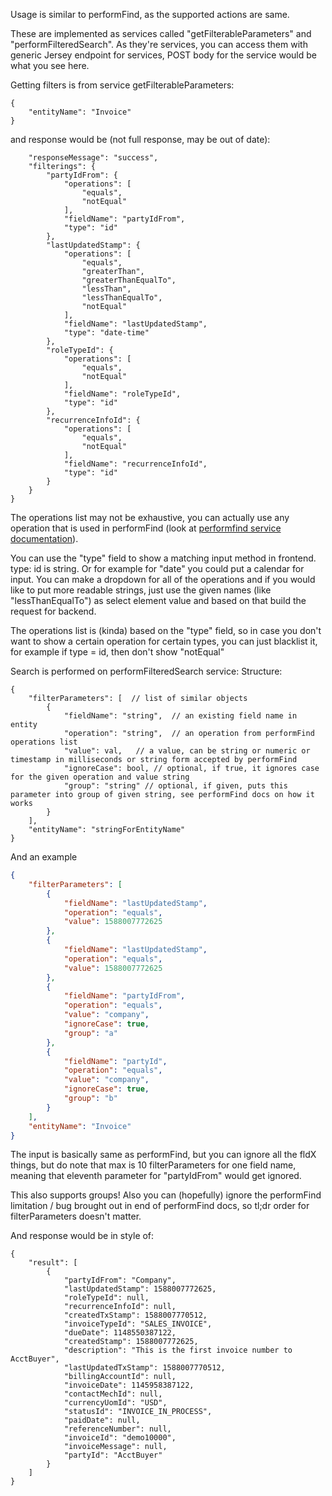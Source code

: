Usage is similar to performFind, as the supported actions are same.

These are implemented as services called "getFilterableParameters" and "performFilteredSearch". As they're services, you can access them with generic Jersey endpoint for services, POST body for the service would be what you see here.

Getting filters is from service getFilterableParameters:
```
{
    "entityName": "Invoice"
}
```
and response would be (not full response, may be out of date):
```
    "responseMessage": "success",
    "filterings": {
        "partyIdFrom": {
            "operations": [
                "equals",
                "notEqual"
            ],
            "fieldName": "partyIdFrom",
            "type": "id"
        },
        "lastUpdatedStamp": {
            "operations": [
                "equals",
                "greaterThan",
                "greaterThanEqualTo",
                "lessThan",
                "lessThanEqualTo",
                "notEqual"
            ],
            "fieldName": "lastUpdatedStamp",
            "type": "date-time"
        },
        "roleTypeId": {
            "operations": [
                "equals",
                "notEqual"
            ],
            "fieldName": "roleTypeId",
            "type": "id"
        },
        "recurrenceInfoId": {
            "operations": [
                "equals",
                "notEqual"
            ],
            "fieldName": "recurrenceInfoId",
            "type": "id"
        }
    }
}
```
The operations list may not be exhaustive, you can actually use any operation that is used in performFind (look at [performfind service documentation](./performfind-service.md)). 

You can use the "type" field to show a matching input method in frontend. type: id is string. Or for example for "date" you could put a calendar for input. You can make a dropdown for all of the operations and if you would like to put more readable strings, just use the given names (like "lessThanEqualTo") as select element value and based on that build the request for backend.

The operations list is (kinda) based on the "type" field, so in case you don't want to show a certain operation for certain types, you can just blacklist it, for example if type = id, then don't show "notEqual"

Search is performed on performFilteredSearch service:
Structure:
```
{
    "filterParameters": [  // list of similar objects
        {
            "fieldName": "string",  // an existing field name in entity
            "operation": "string",  // an operation from performFind operations list
            "value": val,   // a value, can be string or numeric or timestamp in milliseconds or string form accepted by performFind
            "ignoreCase": bool, // optional, if true, it ignores case for the given operation and value string
            "group": "string" // optional, if given, puts this parameter into group of given string, see performFind docs on how it works
        }
    ],
    "entityName": "stringForEntityName"
}
```
And an example
```json
{
    "filterParameters": [
        {
            "fieldName": "lastUpdatedStamp",
            "operation": "equals",
            "value": 1588007772625
        },
        {
            "fieldName": "lastUpdatedStamp",
            "operation": "equals",
            "value": 1588007772625
        },
        {
            "fieldName": "partyIdFrom",
            "operation": "equals",
            "value": "company",
            "ignoreCase": true,
            "group": "a"
        },
        {
            "fieldName": "partyId",
            "operation": "equals",
            "value": "company",
            "ignoreCase": true,
            "group": "b"
        }
    ],
    "entityName": "Invoice"
}
```

The input is basically same as performFind, but you can ignore all the fldX things, but do note that max is 10 filterParameters for one field name, meaning that eleventh parameter for "partyIdFrom" would get ignored.

This also supports groups! Also you can (hopefully) ignore the performFind limitation / bug brought out in end of performFind docs, so tl;dr order for filterParameters doesn't matter. 

And response would be in style of:
```
{
    "result": [
        {
            "partyIdFrom": "Company",
            "lastUpdatedStamp": 1588007772625,
            "roleTypeId": null,
            "recurrenceInfoId": null,
            "createdTxStamp": 1588007770512,
            "invoiceTypeId": "SALES_INVOICE",
            "dueDate": 1148550387122,
            "createdStamp": 1588007772625,
            "description": "This is the first invoice number to AcctBuyer",
            "lastUpdatedTxStamp": 1588007770512,
            "billingAccountId": null,
            "invoiceDate": 1145958387122,
            "contactMechId": null,
            "currencyUomId": "USD",
            "statusId": "INVOICE_IN_PROCESS",
            "paidDate": null,
            "referenceNumber": null,
            "invoiceId": "demo10000",
            "invoiceMessage": null,
            "partyId": "AcctBuyer"
        }
    ]
}
```
